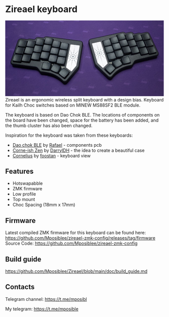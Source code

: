 # Zireael keyboard

![Dao Shield](photos/1.jpg)
Zireael is an ergonomic wireless split keyboard with a design bias. Keyboard for Kailh Choc switches based on MINEW MS88SF2 BLE module.

The keyboard is based on Dao Chok BLE. The locations of components on the board have been changed, space for the battery has been added, and the thumb cluster has also been changed.

Inspiration for the keyboard was taken from these keyboards:
- [Dao chok BLE](https://github.com/yumagulovrn/dao-choc-ble) by [Rafael](https://github.com/yumagulovrn) - components pcb
- [Corne-ish Zen](https://lowprokb.ca/products/corne-ish-zen) by [DarrylDH](https://github.com/LOWPROKB) - the idea to create a beautiful case
- [Cornelius](https://geekhack.org/index.php?topic=109741.0) by [foostan](https://github.com/foostan) - keyboard view

## Features

- Hotswapabble
- ZMK firmware
- Low profile
- Top mount
- Choc Spacing (18mm x 17mm)

## Firmware

Latest compiled ZMK firmware for this keyboard can be found here: https://github.com/Mposiblee/zireael-zmk-config/releases/tag/firmware
Source Code: https://github.com/Mposiblee/zireael-zmk-config


## Build guide

https://github.com/Mposiblee/Zireael/blob/main/doc/build_guide.md

## Contacts

Telegram channel: https://t.me/mposibl

My telegram: https://t.me/mposible

